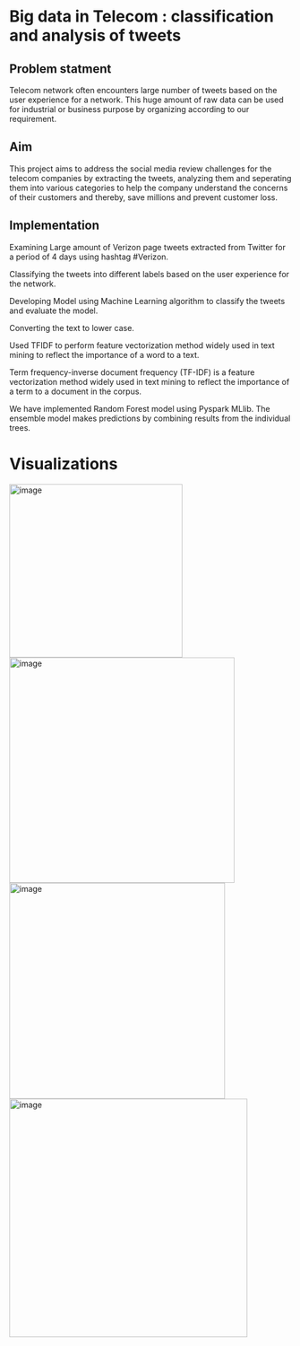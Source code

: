 # Big data in Telecom : classification and analysis of tweets

## Problem statment

Telecom network often encounters large number of tweets based on the user experience for a network. This huge amount of raw data can be used for industrial or business purpose by organizing according to our requirement.

## Aim

This project aims to address the social media review challenges for the telecom companies by extracting the tweets, analyzing them and seperating them into various categories to help the company understand the concerns of their customers and thereby, save millions and prevent customer loss.

## Implementation

Examining Large amount of Verizon page tweets extracted from Twitter for a period of 4 days using hashtag #Verizon.

Classifying the tweets into different labels based on the user experience for the network.

Developing Model using Machine Learning algorithm to classify the tweets and evaluate the model.

Converting the text to lower case.

Used TFIDF to perform feature vectorization method widely used in text mining to reflect the importance of a word to a text.

Term frequency-inverse document frequency (TF-IDF) is a feature vectorization method widely used in text mining to reflect the importance of a term to a document in the corpus.

We have implemented Random Forest model using Pyspark MLlib. The ensemble model makes predictions by combining results from the individual trees. 

# Visualizations

<img width="309" alt="image" src="https://user-images.githubusercontent.com/73183258/166131894-492a2ab4-ec8b-48c5-9f35-f47c577395f1.png">

<img width="402" alt="image" src="https://user-images.githubusercontent.com/73183258/166131905-bd735243-d1be-415f-a366-cda262591597.png">

<img width="385" alt="image" src="https://user-images.githubusercontent.com/73183258/166131910-07d2d342-7f97-4822-801e-e7a6bc6e43dc.png">

<img width="425" alt="image" src="https://user-images.githubusercontent.com/73183258/166131912-7809fee5-54a9-4d40-9b9d-a41398bdc544.png">
